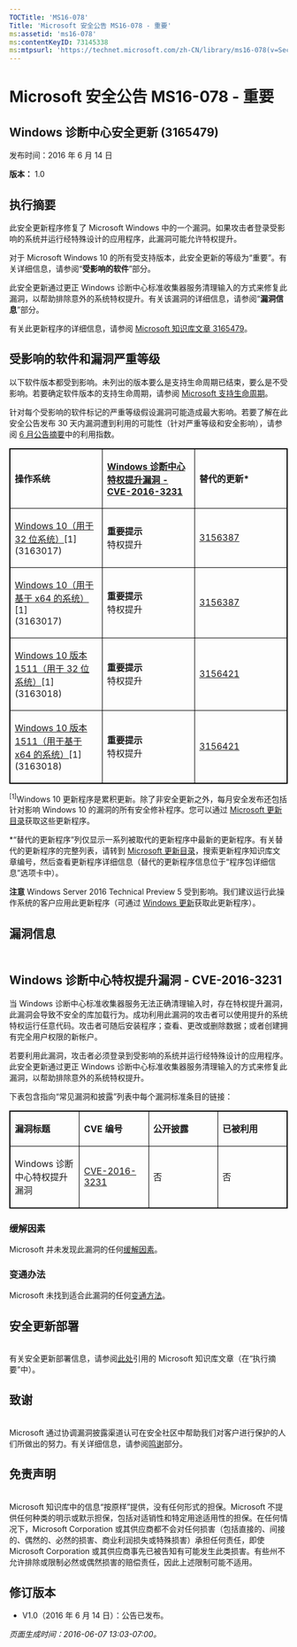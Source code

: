 ```yaml
---
TOCTitle: 'MS16-078'
Title: 'Microsoft 安全公告 MS16-078 - 重要'
ms:assetid: 'ms16-078'
ms:contentKeyID: 73145338
ms:mtpsurl: 'https://technet.microsoft.com/zh-CN/library/ms16-078(v=Security.10)'
---
```



Microsoft 安全公告 MS16-078 - 重要
==================================

Windows 诊断中心安全更新 (3165479)
----------------------------------

发布时间：2016 年 6 月 14 日

**版本：** 1.0

执行摘要
--------

此安全更新程序修复了 Microsoft Windows 中的一个漏洞。如果攻击者登录受影响的系统并运行经特殊设计的应用程序，此漏洞可能允许特权提升。

对于 Microsoft Windows 10 的所有受支持版本，此安全更新的等级为“重要”。有关详细信息，请参阅“**受影响的软件**”部分。

此安全更新通过更正 Windows 诊断中心标准收集器服务清理输入的方式来修复此漏洞，以帮助排除意外的系统特权提升。有关该漏洞的详细信息，请参阅“**漏洞信息**”部分。

有关此更新程序的详细信息，请参阅 [Microsoft 知识库文章 3165479](https://support.microsoft.com/zh-cn/kb/3165479)。

受影响的软件和漏洞严重等级
--------------------------

以下软件版本都受到影响。未列出的版本要么是支持生命周期已结束，要么是不受影响。若要确定软件版本的支持生命周期，请参阅 [Microsoft 支持生命周期](https://support.microsoft.com/zh-cn/lifecycle)。

针对每个受影响的软件标记的严重等级假设漏洞可能造成最大影响。若要了解在此安全公告发布 30 天内漏洞遭到利用的可能性（针对严重等级和安全影响），请参阅 [6 月公告摘要](https://technet.microsoft.com/zh-cn/library/security/ms16-jun)中的利用指数。

<p> </p>
<table style="border:1px solid black;">
<colgroup>
<col width="33%" />
<col width="33%" />
<col width="33%" />
</colgroup>
<tbody>
<tr class="odd">
<td style="border:1px solid black;"><p><strong>操作系统</strong></p></td>
<td style="border:1px solid black;"><p><a href="https://www.cve.mitre.org/cgi-bin/cvename.cgi?name=cve-2016-3231"><strong>Windows 诊断中心特权提升漏洞 - CVE-2016-3231</strong></a></p></td>
<td style="border:1px solid black;"><p><strong>替代的更新*</strong></p></td>
</tr>  
<tr class="even">
<td style="border:1px solid black;"><p><a href="https://support.microsoft.com/zh-cn/kb/3163017">Windows 10（用于 32 位系统）</a>[1]<br />
(3163017)</p></td>
<td style="border:1px solid black;"><p><strong>重要提示</strong><br />
特权提升</p></td>
<td style="border:1px solid black;"><p><a href="https://support.microsoft.com/zh-cn/kb/3156387">3156387</a></p></td>
</tr>  
<tr class="odd">
<td style="border:1px solid black;"><p><a href="https://support.microsoft.com/zh-cn/kb/3163017">Windows 10（用于基于 x64 的系统）</a>[1]<br />
(3163017)</p></td>
<td style="border:1px solid black;"><p><strong>重要提示</strong><br />
特权提升</p></td>
<td style="border:1px solid black;"><p><a href="https://support.microsoft.com/zh-cn/kb/3156387">3156387</a></p></td>
</tr>  
<tr class="even">
<td style="border:1px solid black;"><p><a href="https://support.microsoft.com/zh-cn/kb/3163018">Windows 10 版本 1511（用于 32 位系统）</a>[1]<br />
(3163018)</p></td>
<td style="border:1px solid black;"><p><strong>重要提示</strong><br />
特权提升</p></td>
<td style="border:1px solid black;"><p><a href="https://support.microsoft.com/zh-cn/kb/3156421">3156421</a></p></td>
</tr>  
<tr class="odd">
<td style="border:1px solid black;"><p><a href="https://support.microsoft.com/zh-cn/kb/3163018">Windows 10 版本 1511（用于基于 x64 的系统）</a>[1]<br />
(3163018)</p></td>
<td style="border:1px solid black;"><p><strong>重要提示</strong><br />
特权提升</p></td>
<td style="border:1px solid black;"><p><a href="https://support.microsoft.com/zh-cn/kb/3156421">3156421</a></p></td>
</tr>  
</tbody>  
</table>
  
<sup>[1]</sup>Windows 10 更新程序是累积更新。除了非安全更新之外，每月安全发布还包括针对影响 Windows 10 的漏洞的所有安全修补程序。您可以通过 [Microsoft 更新目录](https://catalog.update.microsoft.com/v7/site/home.aspx)获取这些更新程序。
  
\*“替代的更新程序”列仅显示一系列被取代的更新程序中最新的更新程序。有关替代的更新程序的完整列表，请转到 [Microsoft 更新目录](https://catalog.update.microsoft.com/v7/site/home.aspx)，搜索更新程序知识库文章编号，然后查看更新程序详细信息（替代的更新程序信息位于“程序包详细信息”选项卡中）。
  
**注意** Windows Server 2016 Technical Preview 5 受到影响。我们建议运行此操作系统的客户应用此更新程序（可通过 [Windows 更新](https://update.microsoft.com/microsoftupdate/v6/vistadefault.aspx?ln=zh-cn)获取此更新程序）。
  
漏洞信息  
--------
  
<span id="sectionToggle2"></span>  
Windows 诊断中心特权提升漏洞 - CVE-2016-3231  
--------------------------------------------
  
当 Windows 诊断中心标准收集器服务无法正确清理输入时，存在特权提升漏洞，此漏洞会导致不安全的库加载行为。成功利用此漏洞的攻击者可以使用提升的系统特权运行任意代码。攻击者可随后安装程序；查看、更改或删除数据；或者创建拥有完全用户权限的新帐户。
  
若要利用此漏洞，攻击者必须登录到受影响的系统并运行经特殊设计的应用程序。此安全更新通过更正 Windows 诊断中心标准收集器服务清理输入的方式来修复此漏洞，以帮助排除意外的系统特权提升。
  
下表包含指向“常见漏洞和披露”列表中每个漏洞标准条目的链接：

<p> </p>
<table style="border:1px solid black;">  
<colgroup>  
<col width="25%" />  
<col width="25%" />  
<col width="25%" />  
<col width="25%" />  
</colgroup>  
<tbody>  
<tr class="odd">
<td style="border:1px solid black;"><p><strong>漏洞标题</strong></p></td>
<td style="border:1px solid black;"><p><strong>CVE 编号</strong></p></td>
<td style="border:1px solid black;"><p><strong>公开披露</strong></p></td>
<td style="border:1px solid black;"><p><strong>已被利用</strong></p></td>
</tr>  
<tr class="even">
<td style="border:1px solid black;"><p>Windows 诊断中心特权提升漏洞</p></td>
<td style="border:1px solid black;"><p><a href="https://www.cve.mitre.org/cgi-bin/cvename.cgi?name=cve-2016-3231">CVE-2016-3231</a></p></td>
<td style="border:1px solid black;"><p>否</p></td>
<td style="border:1px solid black;"><p>否</p></td>
</tr>  
</tbody>  
</table>
  
### 缓解因素
  
Microsoft 并未发现此漏洞的任何[缓解因素](https://technet.microsoft.com/zh-cn/library/security/dn848375.aspx)。
  
### 变通办法
  
Microsoft 未找到适合此漏洞的任何[变通方法](https://technet.microsoft.com/zh-cn/library/security/dn848375.aspx)。
  
安全更新部署  
------------
  
<span id="sectionToggle3"></span>  
有关安全更新部署信息，请参阅[此处](#kbarticle)引用的 Microsoft 知识库文章（在“执行摘要”中）。
  
致谢  
----
  
<span id="sectionToggle4"></span>  
Microsoft 通过协调漏洞披露渠道认可在安全社区中帮助我们对客户进行保护的人们所做出的努力。有关详细信息，请参阅[鸣谢](https://technet.microsoft.com/zh-cn/library/security/mt674627.aspx)部分。
  
免责声明  
--------
  
<span id="sectionToggle5"></span>  
Microsoft 知识库中的信息“按原样”提供，没有任何形式的担保。Microsoft 不提供任何种类的明示或默示担保，包括对适销性和特定用途适用性的担保。在任何情况下，Microsoft Corporation 或其供应商都不会对任何损害（包括直接的、间接的、偶然的、必然的损害、商业利润损失或特殊损害）承担任何责任，即使 Microsoft Corporation 或其供应商事先已被告知有可能发生此类损害。有些州不允许排除或限制必然或偶然损害的赔偿责任，因此上述限制可能不适用。
  
修订版本  
--------
  
<span id="sectionToggle6"></span>  
-   V1.0（2016 年 6 月 14 日）：公告已发布。
  
*页面生成时间：2016-06-07 13:03-07:00。*
